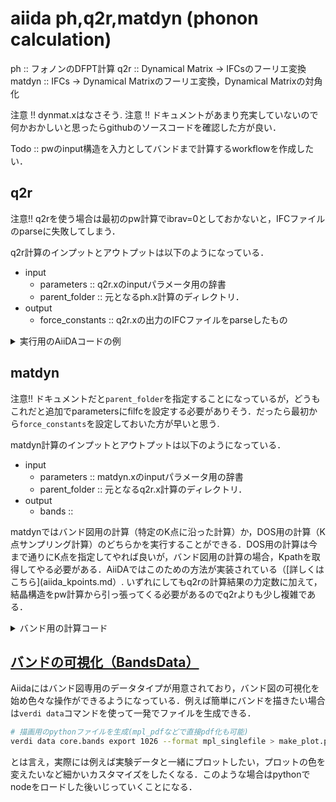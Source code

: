 # aiida ph,q2r,matdyn (phonon calculation)

ph  :: フォノンのDFPT計算
q2r :: Dynamical Matrix → IFCsのフーリエ変換
matdyn :: IFCs → Dynamical Matrixのフーリエ変換，Dynamical Matrixの対角化

注意 !! dynmat.xはなさそう.
注意 !! ドキュメントがあまり充実していないので何かおかしいと思ったらgithubのソースコードを確認した方が良い．

Todo :: pwのinput構造を入力としてバンドまで計算するworkflowを作成したい．

## q2r

注意!! q2rを使う場合は最初のpw計算でibrav=0としておかないと，IFCファイルのparseに失敗してしまう．

q2r計算のインプットとアウトプットは以下のようになっている．

- input
  - parameters :: q2r.xのinputパラメータ用の辞書
  - parent_folder :: 元となるph.x計算のディレクトリ．
- output
  - force_constants :: q2r.xの出力のIFCファイルをparseしたもの

<details><summary>実行用のAiiDAコードの例</summary>

```python
from aiida.orm import Code, StructureData
from aiida.plugins import DataFactory
from aiida import orm
from aiida.plugins import CalculationFactory
from aiida.engine import launch
from aiida.orm import load_group

# ===========   code(modify here)  ===============
codename = 'qe-6.6-q2r'
code = Code.get_from_string(codename)

# codeから，対応するbuilderを取得
builder = code.get_builder()

# ======= parent PH calc (modify here) ===========
parent_ID= 902 # ibrav=0
# ==============================

# inputs
parameters = Dict({
    "INPUT":{"zasr":"simple"},
                })

# builder
builder.parameters=orm.Dict(dict=parameters)
builder.parent_folder=load_node(parent_ID).outputs.remote_folder

# additional setting (necessary)
builder.metadata.options.resources = {'num_machines': 4, 'tot_num_mpiprocs':128}
builder.metadata.options.withmpi = True
builder.metadata.options.queue_name = "i8cpu"
builder.metadata.options.max_wallclock_seconds = 1*30*60

# # additional setting (optional)
builder.metadata.label = "q2r sample calculation "
builder.metadata.description = "q2r calculation for phonon bands from {}".format(load_node(parent_ID).pk)

builder.metadata.options.custom_scheduler_commands = '''
#SBATCH --mail-type=all        #available type:BEGIN, END, FAIL, REQUEUE, ALL
#SBATCH --mail-user=example@gmail.com
'''
builder.metadata.options.prepend_text = '''
# output calculation settings
echo
echo    START DATE       : `date`
echo   SLURM_JOBID       : ${SLURM_JOBID}
echo SLURM_SUBMIT_DIR    : ${SLURM_SUBMIT_DIR}
echo SLURM_CPUS_PER_TASK : ${SLURM_CPUS_PER_TASK}
echo SLURM_JOB_NUM_NODES : ${SLURM_JOB_NUM_NODES} # num of nodes allocated to the job
echo   SLURM_NTASKS      : ${SLURM_NTASKS}
'''

# job submission to daemon
job=launch.submit(builder)

# after submission
print('launched WorkChain<{}> '.format(job.pk))
print("Use `verdi process list` or `verdi process show {}` to check the progress".format(job.pk))

```

</details>



## matdyn

注意!! ドキュメントだと`parent_folder`を指定することになっているが，どうもこれだと追加でparametersにfilfcを設定する必要がありそう．だったら最初から`force_constants`を設定しておいた方が早いと思う.

matdyn計算のインプットとアウトプットは以下のようになっている．

- input
  - parameters :: matdyn.xのinputパラメータ用の辞書
  - parent_folder :: 元となるq2r.x計算のディレクトリ．
- output
  - bands ::

matdynではバンド図用の計算（特定のK点に沿った計算）か，DOS用の計算（K点サンプリング計算）のどちらかを実行することができる．DOS用の計算は今まで通りにK点を指定してやれば良いが，バンド図用の計算の場合，Kpathを取得してやる必要がある．AiiDAではこのための方法が実装されている（[詳しくはこちら](aiida_kpoints.md）. いずれにしてもq2rの計算結果の力定数に加えて，結晶構造をpw計算から引っ張ってくる必要があるのでq2rよりも少し複雑である．

<details><summary>バンド用の計算コード</summary>

```python
###########################################################################
# GaAs bulk ph calculation

from aiida.orm import Code, StructureData
from aiida.plugins import DataFactory
from aiida import orm
from aiida.plugins import CalculationFactory
from aiida.engine import launch
from aiida.orm import load_group
import aiida.tools.data.array.kpoints.seekpath

# ===========   code  ===============
codename = 'qe-6.6-matdyn'
code = Code.get_from_string(codename)

# codeから，対応するbuilderを取得
builder = code.get_builder()

# ======= parent q2r calc ===========
parent_ID= 1008
# ===============================

# ======= parent qw calc ===========
pw_ID= 937
# ===============================

# inputs for band
parameters = Dict({
    "INPUT":{"asr":"simple",
             "dos": False,
             },
             })

# builder
builder.parameters=orm.Dict(dict=parameters)
builder.force_constants=load_node(parent_ID).outputs.force_constants 

# 構造を取得して対応するk点を取得
struc=load_node(pw_ID).inputs.structure
kpath_explicit=aiida.tools.data.array.kpoints.seekpath.get_explicit_kpoints_path(struc,{})
print(" ----------------- ")
print(" get explicit k-path ")
print(kpath_explicit["parameters"]["point_coords"])
print("")
print(kpath_explicit["parameters"]["path"])
print("")
builder.kpoints=kpath_explicit["explicit_kpoints"]

# additional setting (necessary)
builder.metadata.options.resources = {'num_machines': 4, 'tot_num_mpiprocs':128}
builder.metadata.options.withmpi = True
builder.metadata.options.queue_name = "i8cpu"
builder.metadata.options.max_wallclock_seconds = 1*30*60

# additional setting 1 (optional)
builder.metadata.label = "matdyn sample"
builder.metadata.description = "matdyn calculation from {}".format(load_node(parent_ID).pk)

builder.metadata.options.custom_scheduler_commands = '''
#SBATCH --mail-type=all        #available type:BEGIN, END, FAIL, REQUEUE, ALL
#SBATCH --mail-user=example@gmail.com
'''
builder.metadata.options.prepend_text = '''
# output calculation settings
echo
echo    START DATE       : `date`
echo   SLURM_JOBID       : ${SLURM_JOBID}
echo SLURM_SUBMIT_DIR    : ${SLURM_SUBMIT_DIR}
echo SLURM_CPUS_PER_TASK : ${SLURM_CPUS_PER_TASK}
echo SLURM_JOB_NUM_NODES : ${SLURM_JOB_NUM_NODES} # num of nodes allocated to the job
echo   SLURM_NTASKS      : ${SLURM_NTASKS}
'''

#builder.metadata.dry_run = True
#builder.metadata.store_provenance = False

# job submission to daemon
job=launch.submit(builder)

# after submission
print('launched WorkChain<{}> for structure {}'.format(job.pk, load_node(pw_ID).inputs.structure.get_formula()))
print("Use `verdi process list` or `verdi process show {}` to check the progress".format(job.pk))
```

</details>



## [バンドの可視化（BandsData）](https://aiida.readthedocs.io/projects/aiida-core/en/latest/topics/data_types.html?highlight=band%20structure%20#bandsdata)

Aiidaにはバンド図専用のデータタイプが用意されており，バンド図の可視化を始め色々な操作ができるようになっている．例えば簡単にバンドを描きたい場合は`verdi data`コマンドを使って一発でファイルを生成できる．

```bash
# 描画用のpythonファイルを生成(mpl_pdfなどで直接pdf化も可能)
verdi data core.bands export 1026 --format mpl_singlefile > make_plot.py
```

とは言え，実際には例えば実験データと一緒にプロットしたい，プロットの色を変えたいなど細かいカスタマイズをしたくなる．このような場合はpythonでnodeをロードした後いじっていくことになる．
